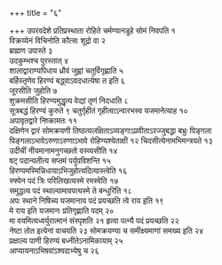 +++
title = "६"

+++
उपरवदेशे प्रतिप्रस्थाता रोहिते चर्मण्यानडुहे सोमं निवपति १  
विक्रय्येनं
विचिनोति कौत्सः शूद्रो वा २  
ब्राह्मण उपास्ते ३  
उदकुम्भश्च पुरस्तात्
४  
शालाद्वाराण्यपिधाय ध्रौवं जुह्वां चतुर्विगृह्णाति ५  
बर्हिस्तृणेव
हिरण्यं बद्ध्वाऽवदधात्येषा त इति ६  
जूरसीति जुहोति ७  
शुक्रमसीति
हिरण्यमुद्धृत्य वेद्यां तृणं निदधाति ८  
सूत्रबद्धं हिरण्यं कुरुते ९
चतुर्गृहीतं गृहीत्वाऽन्वारभस्व यजमानेत्याह १०  
अपावृतद्वारे
निष्क्रामतः ११  
दक्षिणेन द्वारं सोमक्रयणी
तिष्ठत्यलक्षिताऽव्यङ्गाऽप्रवीताऽरज्जुबद्धा बभ्रुः
पिङ्गला पिङ्गलाऽभावेऽरुणाऽरुणाऽभावे रोहिण्यश्येताक्षी १२
चिदसीत्येनामभिमन्त्रयते १३  
उदीचीं
नीयमानामनुगच्छतो वस्व्यसीति १४  
षट् पदान्यतीत्य
सप्तमं पर्युपविशन्ति १५  
हिरण्यमस्मिन्निधायाऽभिजुहोत्यदित्यास्त्वेति
१६  
स्फ्येन पदं त्रिः परिलिखत्यस्मे रमस्वेति १७  
समुद्धत्य पदं
स्थाल्यामावपत्यस्मे ते बन्धुरिति १८  
अपः स्थाने
निषिच्य यजमानाय पदं प्रयच्छति त्वे राय इति १९  
मे राय इति यजमानः
प्रतिगृह्णाति पदम् २०  
मा वयमित्यध्वर्युरात्मानं संस्पृशति २१
हृत्वा पत्न्यै पदं प्रयच्छति २२  
नेष्टा तोत इत्येनां वाचयति २३
सोमक्रयण्या च समीक्ष्यमाणां समख्य इति २४  
प्रक्षाल्य पाणी
हिरण्यं बध्नीतेऽनामिकायाम् २५  
आप्यायनाऽभिषवांऽश्वदाभ्येषु च २६  
